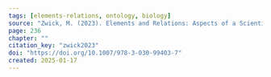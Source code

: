 ```yaml
---
tags: [elements-relations, ontology, biology]
source: "Zwick, M. (2023). Elements and Relations: Aspects of a Scientific Metaphysics (Vol. 35). Springer International Publishing."
page: 236
chapter: ""
citation_key: "zwick2023"
doi: "https://doi.org/10.1007/978-3-030-99403-7"
created: 2025-01-17
---
```


